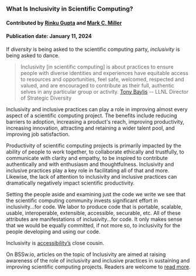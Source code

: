 ### What Is Inclusivity in Scientific Computing?

#### Contributed by [Rinku Gupta](https://github.com/rinkug) and [Mark C. Miller](https://github.com/markcmiller86)

#### Publication date: January 11, 2024

<!--deck start-->
If *diversity* is being asked to the scientific computing party, *inclusivity* is being asked to dance.
<!--deck end-->

<!--body start--->
> Inclusivity [in scientific computing] is about practices to ensure people with diverse identities and experiences have equitable access to resources and opportunities, feel safe, welcomed, respected and valued, and are encouraged to contribute as their full, authentic selves in any particular group or activity. [Tony Baylis](https://people.llnl.gov/baylis3) -- LLNL Director of Strategic Diversity

Inclusivity and inclusive practices can play a role in improving almost every aspect of a scientific computing project.
The benefits include reducing barriers to adoption, increasing a product's reach, improving productivity, increasing innovation, attracting and retaining a wider talent pool, and improving job satisfaction.

Productivity of scientific computing projects is primarily impacted by the ability of people to work together, to collaborate ethically and trustfully, to communicate with clarity and empathy, to be inspired to contribute authentically and with enthusiasm and thoughtfulness.
Inclusivity and inclusive practices play a key role in facilitating all of that and more.
Likewise, the lack of attention to inclusivity and inclusive practices can dramatically negatively impact scientific productivity.

Setting the people aside and examining just the code we write we see that the scientific computing community invests significant effort in inclusivity...for code.
We labor to produce code that is portable, scalable, usable, interoperable, extensible, accessible, securable, etc.
All of these attributes are manifestations of inclusivity...for code.
It only makes sense that we would be equally committed, if not more so, to inclusivity for the people developing and using our code.

Inclusivity is [accessibility’s](https://www.inclusionhub.com/articles/a11y-at-salesforce) close cousin.

On BSSw.io, articles on the topic of Inclusivity are aimed at raising awareness of the role of inclusivity and inclusive practices in sustaining and improving scientific computing projects.
Readers are welcome to [read more]().

<!--body end--->

<!---
Publish: yes
Pinned: yes
Topics: inclusivity
--->
